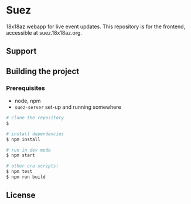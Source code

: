 # Suez
18x18az webapp for live event updates.
This repository is for the frontend, accessible at suez.18x18az.org.


## Support

## Building the project
### Prerequisites
- node, npm
- `suez-server` set-up and running somewhere
```bash
# clone the repository
$ 

# install dependencies
$ npm install

# run in dev mode
$ npm start

# other cra scripts:
$ npm test
$ npm run build
```
## License
